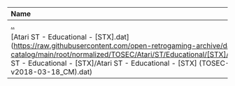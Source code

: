 |Name|Size|
|:---|---:|
|[..](../index.html)|DIR|
|[Atari ST - Educational - [STX].dat](https://raw.githubusercontent.com/open-retrogaming-archive/dat-catalog/main/root/normalized/TOSEC/Atari/ST/Educational/[STX]/Atari ST - Educational - [STX]/Atari ST - Educational - [STX] (TOSEC-v2018-03-18_CM).dat)|7430|
